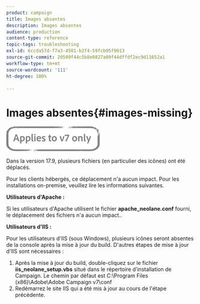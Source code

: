 ```yaml
---
product: campaign
title: Images absentes
description: Images absentes
audience: production
content-type: reference
topic-tags: troubleshooting
exl-id: 6ccda57d-f7a3-4501-b2f4-59fcb05f9013
source-git-commit: 20509f44c5b8e0827a09f44dffdf2ec9d11652a1
workflow-type: tm+mt
source-wordcount: '111'
ht-degree: 100%

---
```


# Images absentes{#images-missing}

![](../../assets/v7-only.svg)

Dans la version 17.9, plusieurs fichiers (en particulier des icônes) ont été déplacés.

Pour les clients hébergés, ce déplacement n&#39;a aucun impact. Pour les installations on-premise, veuillez lire les informations suivantes.

**Utilisateurs d&#39;Apache :**

Si les utilisateurs d&#39;Apache utilisent le fichier **apache_neolane.conf** fourni, le déplacement des fichiers n&#39;a aucun impact..

**Utilisateurs d&#39;IIS :**

Pour les utilisateurs d&#39;IIS (sous Windows), plusieurs icônes seront absentes de la console après la mise à jour du build. D&#39;autres étapes de mise à jour d&#39;IIS sont nécessaires :

1. Après la mise à jour du build, double-cliquez sur le fichier **iis_neolane_setup.vbs** situé dans le répertoire d’installation de Campaign. Le chemin par défaut est C:\Program Files (x86)\Adobe\Adobe Campaign v7\conf
1. Redémarrez le site IIS qui a été mis à jour au cours de l&#39;étape précédente.
